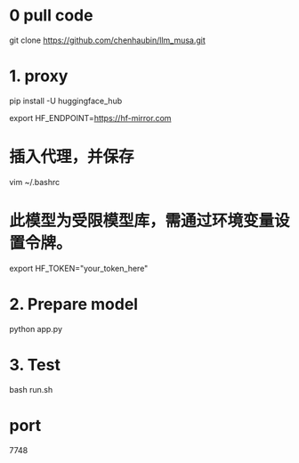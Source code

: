 # 0 pull code
git clone https://github.com/chenhaubin/llm_musa.git

# 1. proxy
pip install -U huggingface_hub

export HF_ENDPOINT=https://hf-mirror.com

# 插入代理，并保存
vim ~/.bashrc

# 此模型为受限模型库，需通过环境变量设置令牌。
export HF_TOKEN="your_token_here"

# 2. Prepare model
python app.py

# 3. Test
bash run.sh

# port
7748